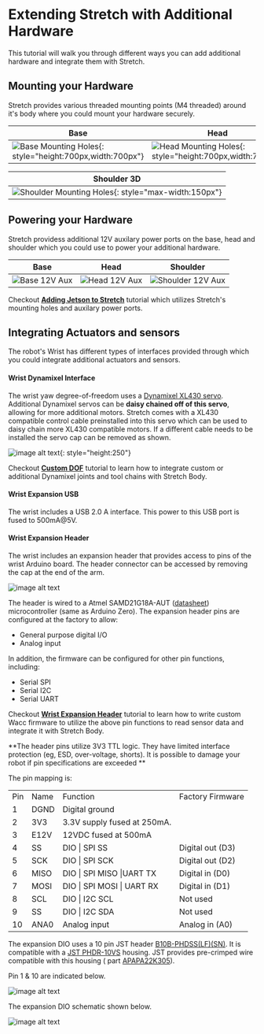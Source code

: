 # Extending Stretch with Additional Hardware

This tutorial will walk you through different ways you can add additional hardware and integrate them with Stretch.

## Mounting your Hardware

Stretch provides various threaded mounting points (M4 threaded) around it's body where you could mount your hardware securely.

|   Base	|   Head	|   Shoulder	|   Wrist Tool Plate	|
|---	    |---	    |---	        |---	                |
|   ![Base Mounting Holes](./images/base_mounting_holes.png){: style="height:700px,width:700px"}	|   ![Head Mounting Holes](./images/head_mounting_holes.png){: style="height:700px,width:700px"}	|   ![Shoulder Mounting Holes](./images/shoulder_mounting_holes.jpg){: style="height:700px,width:700px"}	|   ![Wrist Mounting Holes](./images/wrist_mounting_holes.png){: style="height:700px,width:700px"}	|

|   Shoulder 3D	|
|---	    |
|   ![Shoulder Mounting Holes](./images/shoulder_mounting_holes_3d.jpg){: style="max-width:150px"}	|

## Powering your Hardware

Stretch providess additional 12V auxilary power ports on the base, head and shoulder  which you could use to power your additional hardware.


|   Base	|   Head	|   Shoulder	| 
|---	    |---	    |---	        |
|    ![Base 12V Aux](TBD.png)	    |   ![Head 12V Aux](TBD.png)	    |   	![Shoulder 12V Aux](TBD.png)        |


Checkout **[Adding Jetson to Stretch](https://github.com/hello-robot/stretch_tool_share/tree/master/tool_share/jetson_orin_agx_mount)** tutorial which utilizes Stretch's mounting holes and auxilary power ports.

## Integrating Actuators and sensors

The robot's Wrist has different types of interfaces provided through which you could integrate additional actuators and sensors.

#### Wrist Dynamixel Interface

The wrist yaw degree-of-freedom uses a [Dynamixel XL430 servo](http://www.robotis.us/dynamixel-xl430-w250-t/). Additional Dynamixel servos can be **daisy chained off of this servo**, allowing for more additional motors.
Stretch comes with a XL430 compatible control cable preinstalled into this servo which can be used to daisy chain more XL430 compatible motors. If a different cable needs to be installed the servo cap can be removed as shown. 

![image alt text](./images/wrist_cap.png){: style="height:250"}

Checkout **[Custom DOF](./custom_dof.md)** tutorial to learn how to integrate custom or additional Dynamixel joints and tool chains with Stretch Body.

#### Wrist Expansion USB

The wrist includes a USB 2.0 A interface. This power to this USB port is fused to 500mA@5V.

#### Wrist Expansion Header

The wrist includes an expansion header that provides access to pins of the wrist Arduino board.  The header connector can be accessed by removing the cap at the end of the arm.

![image alt text](./images/wrist_expansion_port.png)

The header is wired to a Atmel SAMD21G18A-AUT ([datasheet](http://ww1.microchip.com/downloads/en/DeviceDoc/SAM_D21_DA1_Family_DataSheet_DS40001882F.pdf)) microcontroller (same as Arduino Zero). The expansion header pins are configured at the factory to allow:

* General purpose digital I/O
* Analog input

In addition, the firmware can be configured for other pin functions, including:

* Serial SPI
* Serial I2C
* Serial UART

Checkout **[Wrist Expansion Header](./wrist_expansion_header.md)** tutorial to learn how to write custom Wacc firmware to utilize the above pin functions to read sensor data and integrate it with Stretch Body.

**The header pins utilize 3V3 TTL logic. They have limited interface protection (eg, ESD, over-voltage, shorts). It is possible to damage your robot if pin specifications are exceeded **

The pin mapping is:

<table>
  <tr>
    <td>Pin</td>
    <td>Name</td>
    <td>Function</td>
      <td>Factory Firmware</td>
  </tr>
  <tr>
    <td>1</td>
    <td>DGND</td>
    <td>Digital ground</td>
      <td></td>
  </tr>
  <tr>
    <td>2</td>
    <td>3V3</td>
    <td>3.3V supply fused at 250mA.</td>
      <td></td>
  </tr>
    <tr>
    <td>3</td>
    <td>E12V</td>
    <td>12VDC fused at 500mA</td>
        <td></td>
  </tr>
  <tr>
    <td>4</td>
    <td>SS</td>
    <td>DIO | SPI SS </td>
      <td>Digital out (D3)</td>
  </tr>
    <tr>
    <td>5</td>
    <td>SCK</td>
    <td>DIO | SPI SCK</td>
        <td>Digital out (D2)</td>
  </tr>
    <tr>
    <td>6</td>
    <td>MISO</td>
    <td>DIO | SPI MISO |UART TX</td>
        <td>Digital in (D0)</td>
  </tr>
    <tr>
    <td>7</td>
    <td>MOSI</td>
    <td>DIO | SPI MOSI | UART RX</td>
        <td>Digital in (D1)</td>
  </tr>
    <tr>
    <td>8</td>
    <td>SCL</td>
    <td>DIO | I2C SCL</td>
        <td>Not used</td>
  </tr>
    <tr>
    <td>9</td>
    <td>SS</td>
    <td>DIO | I2C SDA</td>
        <td>Not used</td>
  </tr>
    <tr>
    <td>10</td>
    <td>ANA0</td>
    <td>Analog input </td>
        <td>Analog in (A0)</td>
</table>



The expansion DIO uses a 10 pin JST header [B10B-PHDSS(LF)(SN)](https://www.digikey.com/product-detail/en/jst-sales-america-inc/B10B-PHDSS-LF-SN/455-1762-ND/926668).  It is compatible with a [JST PHDR-10VS](https://www.digikey.com/product-detail/en/jst-sales-america-inc/PHDR-10VS/455-1158-ND/608600) housing. JST provides pre-crimped wire compatible with this housing ( part [APAPA22K305](https://www.digikey.com/product-detail/en/jst-sales-america-inc/APAPA22K305/455-3086-ND/6009462)).

Pin 1 & 10 are indicated below.

![image alt text](./images/wrist_expansion_pin_no.png)

The expansion DIO schematic shown below.

![image alt text](./images/wrist_expansion_schematic.png)


